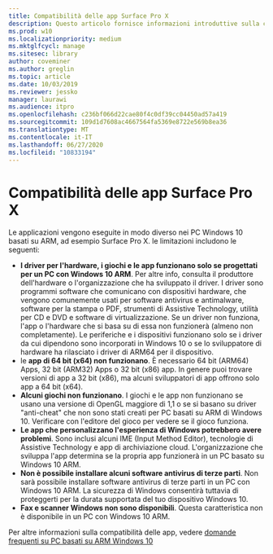 ```yaml
---
title: Compatibilità delle app Surface Pro X
description: Questo articolo fornisce informazioni introduttive sulla compatibilità delle app per PC basati su Surface Pro X ARM.
ms.prod: w10
ms.localizationpriority: medium
ms.mktglfcycl: manage
ms.sitesec: library
author: coveminer
ms.author: greglin
ms.topic: article
ms.date: 10/03/2019
ms.reviewer: jessko
manager: laurawi
ms.audience: itpro
ms.openlocfilehash: c236bf066d22cae80f4c0df39cc04450ad57a419
ms.sourcegitcommit: 109d1d7608ac4667564fa5369e8722e569b8ea36
ms.translationtype: MT
ms.contentlocale: it-IT
ms.lasthandoff: 06/27/2020
ms.locfileid: "10833194"
---
```

# Compatibilità delle app Surface Pro X

Le applicazioni vengono eseguite in modo diverso nei PC Windows 10 basati su ARM, ad esempio Surface Pro X. le limitazioni includono le seguenti:

- **I driver per l'hardware, i giochi e le app funzionano solo se progettati per un PC con Windows 10 ARM**. Per altre info, consulta il produttore dell'hardware o l'organizzazione che ha sviluppato il driver. I driver sono programmi software che comunicano con dispositivi hardware, che vengono comunemente usati per software antivirus e antimalware, software per la stampa o PDF, strumenti di Assistive Technology, utilità per CD e DVD e software di virtualizzazione. Se un driver non funziona, l'app o l'hardware che si basa su di essa non funzionerà (almeno non completamente). Le periferiche e i dispositivi funzionano solo se i driver da cui dipendono sono incorporati in Windows 10 o se lo sviluppatore di hardware ha rilasciato i driver di ARM64 per il dispositivo.
- le **app di 64 bit (x64) non funzionano**. È necessario 64 bit (ARM64) Apps, 32 bit (ARM32) Apps o 32 bit (x86) app. In genere puoi trovare versioni di app a 32 bit (x86), ma alcuni sviluppatori di app offrono solo app a 64 bit (x64).
- **Alcuni giochi non funzionano**. I giochi e le app non funzionano se usano una versione di OpenGL maggiore di 1,1 o se si basano su driver "anti-cheat" che non sono stati creati per PC basati su ARM di Windows 10. Verificare con l'editore del gioco per vedere se il gioco funziona.
- **Le app che personalizzano l'esperienza di Windows potrebbero avere problemi**. Sono inclusi alcuni IME (Input Method Editor), tecnologie di Assistive Technology e app di archiviazione cloud. L'organizzazione che sviluppa l'app determina se la propria app funzionerà in un PC basato su Windows 10 ARM.
- **Non è possibile installare alcuni software antivirus di terze parti**. Non sarà possibile installare software antivirus di terze parti in un PC con Windows 10 ARM. La sicurezza di Windows consentirà tuttavia di proteggerti per la durata supportata del tuo dispositivo Windows 10.
- **Fax e scanner Windows non sono disponibili**. Questa caratteristica non è disponibile in un PC con Windows 10 ARM.

Per altre informazioni sulla compatibilità delle app, vedere [domande frequenti su PC basati su ARM Windows 10](https://support.microsoft.com/en-us/help/4521606)
